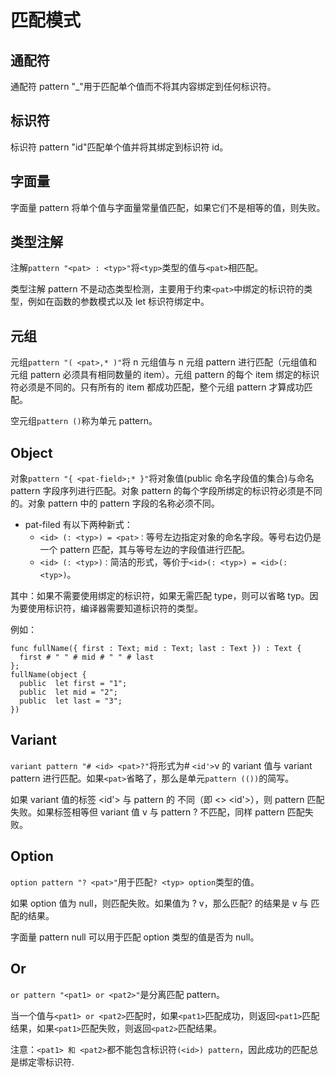 # 匹配模式

## 通配符

通配符 pattern "\_"用于匹配单个值而不将其内容绑定到任何标识符。

## 标识符

标识符 pattern "id"匹配单个值并将其绑定到标识符 id。

## 字面量

字面量 pattern 将单个值与字面量常量值匹配，如果它们不是相等的值，则失败。

## 类型注解

注解`pattern "<pat> : <typ>"`将`<typ>`类型的值与`<pat>`相匹配。

类型注解 pattern 不是动态类型检测，主要用于约束`<pat>`中绑定的标识符的类型，例如在函数的参数模式以及 let 标识符绑定中。

## 元组

元组`pattern "( <pat>,* )"`将 n 元组值与 n 元组 pattern 进行匹配（元组值和元组 pattern 必须具有相同数量的 item）。元组 pattern 的每个 item 绑定的标识符必须是不同的。只有所有的 item 都成功匹配，整个元组 pattern 才算成功匹配。

空元组`pattern ()`称为单元 pattern。

## Object

对象`pattern "{ <pat-field>;* }"`将对象值(public 命名字段值的集合)与命名 pattern 字段序列进行匹配。对象 pattern 的每个字段所绑定的标识符必须是不同的。对象 pattern 中的 pattern 字段的名称必须不同。

- pat-filed 有以下两种新式：
  - `<id> (: <typ>) = <pat>：`等号左边指定对象的命名字段。等号右边仍是一个 pattern 匹配，其与等号左边的字段值进行匹配。
  - `<id> (: <typ>)：`简洁的形式，等价于`<id>(: <typ>) = <id>(: <typ>)`。

其中：如果不需要使用绑定的标识符，如果无需匹配 type，则可以省略 typ。因为要使用标识符，编译器需要知道标识符的类型。

例如：

```
func fullName({ first : Text; mid : Text; last : Text }) : Text {
  first # " " # mid # " " # last
};
fullName(object {
  public  let first = "1";
  public  let mid = "2";
  public  let last = "3";
})
```

## Variant

`variant pattern "# <id> <pat>?"`将形式为# `<id'>`v 的 variant 值与 variant pattern 进行匹配。如果`<pat>`省略了，那么是单元`pattern (())`的简写。

如果 variant 值的标签 <id'> 与 pattern 的 <id> 不同（即 <id> <> <id'>），则 pattern 匹配失败。如果标签相等但 variant 值 v 与 pattern <pat>? 不匹配，同样 pattern 匹配失败。

## Option

`option pattern "? <pat>"`用于匹配`? <typ> option`类型的值。

如果 option 值为 null，则匹配失败。如果值为 ? v，那么匹配? <pat>的结果是 v 与 <pat> 匹配的结果。

字面量 pattern null 可以用于匹配 option 类型的值是否为 null。

## Or

`or pattern "<pat1> or <pat2>"`是分离匹配 pattern。

当一个值与`<pat1> or <pat2>`匹配时，如果`<pat1>`匹配成功，则返回`<pat1>`匹配结果，如果`<pat1>`匹配失败，则返回`<pat2>`匹配结果。

注意：`<pat1> 和 <pat2>`都不能包含标识符`(<id>) pattern`，因此成功的匹配总是绑定零标识符.
